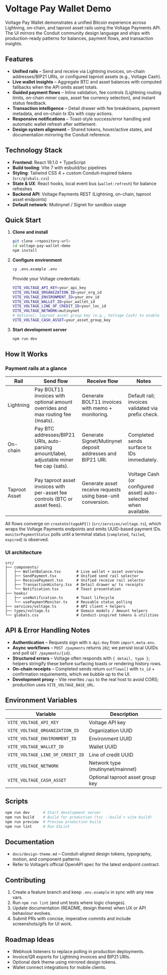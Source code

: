 # Voltage Pay Wallet Demo

Voltage Pay Wallet demonstrates a unified Bitcoin experience across Lightning, on-chain, and taproot asset rails using the Voltage Payments API. The UI mirrors the Conduit community design language and ships with production-ready patterns for balances, payment flows, and transaction insights.

## Features

- **Unified rails** – Send and receive via Lightning invoices, on-chain addresses/BIP21 URIs, or configured taproot assets (e.g., Voltage Cash).
- **Live wallet insights** – Aggregate BTC and asset balances with computed fallbacks when the API omits asset totals.
- **Guided payment flows** – Inline validation, fee controls (Lightning routing limits, on-chain miner caps, asset fee currency selection), and instant status feedback.
- **Transaction intelligence** – Detail drawer with fee breakdowns, payment metadata, and on-chain tx IDs with copy actions.
- **Responsive notifications** – Toast-style success/error handling and automatic wallet refresh after settlement.
- **Design system alignment** – Shared tokens, hover/active states, and documentation mirroring the Conduit reference.

## Technology Stack

- **Frontend**: React 19.1.0 + TypeScript
- **Build tooling**: Vite 7 with esbuild/tsc pipelines
- **Styling**: Tailwind CSS 4 + custom Conduit-inspired tokens (`src/globals.css`)
- **State & UX**: React hooks, local event bus (`wallet:refresh`) for balance refreshes
- **Backend API**: Voltage Payments REST (Lightning, on-chain, taproot asset endpoints)
- **Default network**: Mutinynet / Signet for sandbox usage

## Quick Start

1. **Clone and install**
   ```bash
   git clone <repository-url>
   cd voltage-pay-wallet-demo
   npm install
   ```

2. **Configure environment**
   ```bash
   cp .env.example .env
   ```

   Provide your Voltage credentials:
   ```bash
   VITE_VOLTAGE_API_KEY=your_api_key
   VITE_VOLTAGE_ORGANIZATION_ID=your_org_id
   VITE_VOLTAGE_ENVIRONMENT_ID=your_env_id
   VITE_VOLTAGE_WALLET_ID=your_wallet_id
   VITE_VOLTAGE_LINE_OF_CREDIT_ID=your_loc_id
   VITE_VOLTAGE_NETWORK=mutinynet
   # Optional: taproot asset group key (e.g., Voltage Cash) to enable asset rail
   VITE_VOLTAGE_CASH_ASSET=your_asset_group_key
   ```

3. **Start development server**
   ```bash
   npm run dev
   ```

## How It Works

### Payment rails at a glance

| Rail | Send flow | Receive flow | Notes |
|------|-----------|--------------|-------|
| Lightning | Pay BOLT11 invoices with optional amount overrides and max routing fee (msats). | Generate BOLT11 invoices with memo + monitoring. | Default rail; invoices validated via prefix check. |
| On-chain | Pay BTC addresses/BIP21 URIs, auto-parsing amount/label, adjustable miner fee cap (sats). | Generate Signet/Mutinynet deposit addresses and BIP21 URI. | Completed sends surface tx IDs immediately. |
| Taproot Asset | Pay taproot asset invoices with per-asset fee controls (BTC or asset fees). | Generate asset receive requests using base-unit conversion. | Voltage Cash (or configured asset) auto-selected when available. |

All flows converge on `createVoltageAPI()` (`src/services/voltage.ts`), which wraps the Voltage Payments endpoints and emits UUID-based payment IDs. `monitorPaymentStatus` polls until a terminal status (`completed`, `failed`, `expired`) is observed.

### UI architecture

```
src/
├── components/
│   ├── WalletBalance.tsx       # Live wallet + asset overview
│   ├── SendPayment.tsx         # Unified send rail selector
│   ├── ReceivePayment.tsx      # Unified receive rail selector
│   ├── TransactionHistory.tsx  # Detail drawer w/ tx receipts
│   └── Notification.tsx        # Toast presentation
├── hooks/
│   ├── useNotification.ts      # Toast lifecycle
│   └── usePaymentMonitor.ts    # Reusable status polling
├── services/voltage.ts         # API client + helpers
├── types/voltage.ts            # Domain models / Amount helpers
└── globals.css                 # Conduit-inspired tokens & utilities
```

## API & Error Handling Notes

- **Authentication** – Requests sign with `X-Api-Key` from `import.meta.env`.
- **Async workflows** – `POST /payments` returns `202`; we persist local UUIDs and poll `GET /payments/{id}`.
- **Structured errors** – Voltage often responds with `{ detail, type }`; helpers stringify these before surfacing toasts or rendering history rows.
- **On-chain receipts** – Completed sends return `outflows[]` with `tx_id` + confirmation requirements, which we bubble up to the UI.
- **Development proxy** – Vite rewrites `/api` to the real host to avoid CORS; production uses `VITE_VOLTAGE_BASE_URL`.

## Environment Variables

| Variable | Description |
|----------|-------------|
| `VITE_VOLTAGE_API_KEY` | Voltage API key |
| `VITE_VOLTAGE_ORGANIZATION_ID` | Organization UUID |
| `VITE_VOLTAGE_ENVIRONMENT_ID` | Environment UUID |
| `VITE_VOLTAGE_WALLET_ID` | Wallet UUID |
| `VITE_VOLTAGE_LINE_OF_CREDIT_ID` | Line of credit UUID |
| `VITE_VOLTAGE_NETWORK` | Network type (mutinynet/mainnet) |
| `VITE_VOLTAGE_CASH_ASSET` | Optional taproot asset group key |

## Scripts

```bash
npm run dev      # Start development server
npm run build    # Build for production (tsc --build + vite build)
npm run preview  # Preview production build
npm run lint     # Run ESLint
```

## Documentation

- `docs/design-theme.md` – Conduit-aligned design tokens, typography, motion, and component patterns.
- Refer to Voltage’s official OpenAPI spec for the latest endpoint contract.

## Contributing

1. Create a feature branch and keep `.env.example` in sync with any new vars.
2. Run `npm run lint` (and unit tests where logic changes).
3. Update documentation (README, design theme) when UX or API behaviour evolves.
4. Submit PRs with concise, imperative commits and include screenshots/gifs for UI work.

## Roadmap Ideas

- Webhook listeners to replace polling in production deployments.
- Invoice/QR exports for Lightning invoices and BIP21 URIs.
- Optional dark theme using mirrored design tokens.
- Wallet connect integrations for mobile clients.


